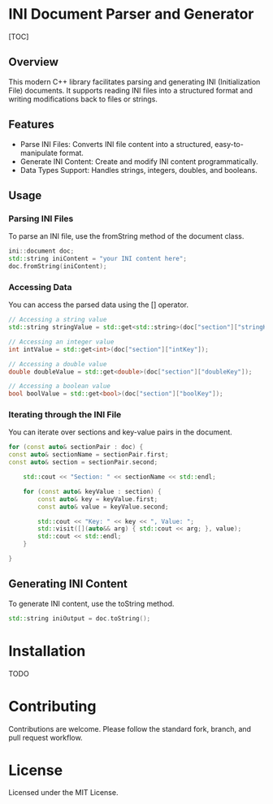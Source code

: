 # INI Document Parser and Generator

[TOC]

## Overview

This modern C++ library facilitates parsing and generating INI (Initialization File) documents. It supports reading INI files into a structured format and writing modifications back to files or strings.

## Features

- Parse INI Files: Converts INI file content into a structured, easy-to-manipulate format.
- Generate INI Content: Create and modify INI content programmatically.
- Data Types Support: Handles strings, integers, doubles, and booleans.

## Usage

### Parsing INI Files

To parse an INI file, use the fromString method of the document class.

```cpp
ini::document doc;
std::string iniContent = "your INI content here";
doc.fromString(iniContent);
```

### Accessing Data

You can access the parsed data using the [] operator.

```cpp
// Accessing a string value
std::string stringValue = std::get<std::string>(doc["section"]["stringKey"]);

// Accessing an integer value
int intValue = std::get<int>(doc["section"]["intKey"]);

// Accessing a double value
double doubleValue = std::get<double>(doc["section"]["doubleKey"]);

// Accessing a boolean value
bool boolValue = std::get<bool>(doc["section"]["boolKey"]);
```

### Iterating through the INI File

You can iterate over sections and key-value pairs in the document.

```cpp
for (const auto& sectionPair : doc) {
const auto& sectionName = sectionPair.first;
const auto& section = sectionPair.second;

    std::cout << "Section: " << sectionName << std::endl;

    for (const auto& keyValue : section) {
        const auto& key = keyValue.first;
        const auto& value = keyValue.second;

        std::cout << "Key: " << key << ", Value: ";
        std::visit([](auto&& arg) { std::cout << arg; }, value);
        std::cout << std::endl;
    }

}
```

## Generating INI Content

To generate INI content, use the toString method.

```cpp
std::string iniOutput = doc.toString();
```

# Installation

TODO

# Contributing

Contributions are welcome. Please follow the standard fork, branch, and pull request workflow.

# License

Licensed under the MIT License.
